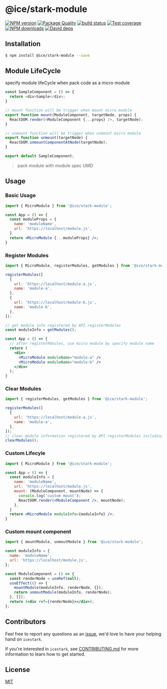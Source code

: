 # @ice/stark-module

[![NPM version](https://img.shields.io/npm/v/@ice/stark-module.svg?style=flat)](https://npmjs.org/package/@ice/stark-module) [![Package Quality](https://npm.packagequality.com/shield/@ice%2Fstark-module.svg)](https://packagequality.com/#?package=@ice%2Fstark-module) [![build status](https://img.shields.io/travis/ice-lab/icestark.svg?style=flat-square)](https://travis-ci.org/ice-lab/icestark) [![Test coverage](https://img.shields.io/codecov/c/github/ice-lab/icestark.svg?style=flat-square)](https://codecov.io/gh/ice-lab/icestark) [![NPM downloads](http://img.shields.io/npm/dm/@ice/stark-module.svg?style=flat)](https://npmjs.org/package/@ice/stark-module) [![David deps](https://img.shields.io/david/ice-lab/icestark.svg?style=flat-square)](https://david-dm.org/ice-lab/icestark)

## Installation

```bash
$ npm install @ice/stark-module --save
```

## Module LifeCycle

specify module lifeCycle when pack code as a micro module

```js
const SampleComponent = () => {
  return <div>Sample</div>;
}

// mount function will be trigger when mount micro module
export function mount(ModuleComponent, targetNode, props) {
  ReactDOM.render(<ModuleComponent {...props} />, targetNode);
}

// unmount function will be trigger when unmount micro module
export function unmount(targetNode) {
  ReactDOM.unmountComponentAtNode(targetNode);
}

export default SampleComponent;
```

> pack module with module spec UMD

## Usage

### Basic Usage

```jsx
import { MicroModule } from '@ice/stark-module';

const App = () => {
  const moduleProps = {
    name: 'moduleName',
    url: 'https://localhost/module.js',
  }
  return <MicroModule {...moduleProps} />;
}
```

### Register Modules

```jsx
import { MicroModule, registerModules, getModules } from '@ice/stark-module';

registerModules([
  {
    url: 'https://localhost/module-a.js',
    name: 'module-a',
  },
  {
    url: 'https://localhost/module-b.js',
    name: 'module-b',
  },
]);

// get module info registered by API registerModules
const moduleInfo = getModules();

const App = () => {
  // after registerMdoules, use micro module by specify module name
  return (
    <div>
      <MicroModule moduleName="module-a" />
      <MicroModule moduleName="module-b" />
    </div>
  );
}
```

### Clear Modules

```js
import { registerModules, getModules } from '@ice/stark-module';

registerModules([
  {
    url: 'https://localhost/module-a.js',
    name: 'module-a',
  },
]);
// clear module information registered by API registerModules including content cache
clearModules();
```

### Custom Lifecyle

```jsx
import { MicroModule } from '@ice/stark-module';

const App = () => {
  const moduleInfo = {
    name: 'moduleName',
    url: 'https://localhost/module.js',
    mount: (ModuleComponent, mountNode) => {
      console.log('custom mount');
      ReactDOM.render(<ModuleComponent />, mountNode);
    },
  }
  return <MicroModule moduleInfo={moduleInfo} />;
}
```

### Custom mount component

```jsx
import { mountModule, unmoutModule } from '@ice/stark-module';

const moduleInfo = {
  name: 'moduleName',
  url: 'https://localhost/module.js',
};

const ModuleComponent = () => {
  const renderNode = useRef(null);
  useEffect(() => {
    mountModule(moduleInfo, renderNode, {});
    return unmoutModule(moduleInfo, renderNode);
  }, []);
  return (<div ref={renderNode}></div>);
};
```

## Contributors

Feel free to report any questions as an [issue](https://github.com/ice-lab/icestark/issues/new), we'd love to have your helping hand on `icestark`.

If you're interested in `icestark`, see [CONTRIBUTING.md](https://github.com/alibaba/ice/blob/master/.github/CONTRIBUTING.md) for more information to learn how to get started.

## License

[MIT](LICENSE)